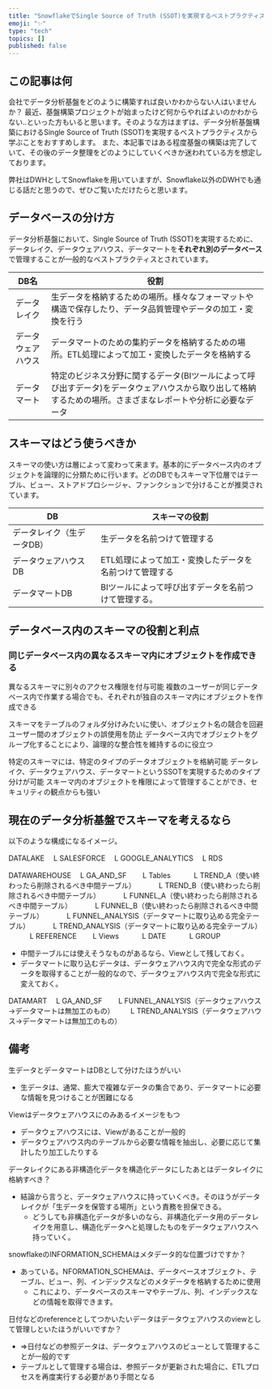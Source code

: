 ```yaml
---
title: "SnowflakeでSingle Source of Truth (SSOT)を実現するベストプラクティス"
emoji: "✨"
type: "tech"
topics: []
published: false
---
```


## この記事は何
会社でデータ分析基盤をどのように構築すれば良いかわからない人はいませんか？
最近、基盤構築プロジェクトが始まったけど何からやればよいのかわからない..といった方もいると思います。そのような方はまずは、データ分析基盤構築におけるSingle Source of Truth (SSOT)を実現するベストプラクティスから学ぶことをおすすめします。
また、本記事ではある程度基盤の構築は完了していて、その後のデータ整理をどのようにしていくべきか迷われている方を想定しております。

弊社はDWHとしてSnowflakeを用いていますが、Snowflake以外のDWHでも通じる話だと思うので、ぜひご覧いただけたらと思います。


## データベースの分け方

データ分析基盤において、Single Source of Truth (SSOT)を実現するために、データレイク、データウェアハウス、データマートを**それぞれ別のデータベース**で管理することが一般的なベストプラクティスとされています。

| DB名 | 役割 |
| :--------: | --- |
| データレイク | 生データを格納するための場所。様々なフォーマットや構造で保存したり、データ品質管理やデータの加工・変換を行う 
| データウェアハウス | データマートのための集約データを格納するための場所。ETL処理によって加工・変換したデータを格納する
| データマート | 特定のビジネス分野に関するデータ(BIツールによって呼び出すデータ)をデータウェアハウスから取り出して格納するための場所。さまざまなレポートや分析に必要なデータ

## スキーマはどう使うべきか

スキーマの使い方は層によって変わって来ます。基本的にデータベース内のオブジェクトを論理的に分類ために行います。どのDBでもスキーマ下位層ではテーブル、ビュー、ストアドプロシージャ、ファンクションで分けることが推奨されています。

| DB | スキーマの役割 |
| --- | --- |
| データレイク（生データDB） | 生データを名前つけて管理する |
| データウェアハウスDB | ETL処理によって加工・変換したデータを名前つけて管理する |
| データマートDB | BIツールによって呼び出すデータを名前つけて管理する。 |

## データベース内のスキーマの役割と利点

### 同じデータベース内の異なるスキーマ内にオブジェクトを作成できる

異なるスキーマに別々のアクセス権限を付与可能
複数のユーザーが同じデータベース内で作業する場合でも、それぞれが独自のスキーマ内にオブジェクトを作成できる

スキーマをテーブルのフォルダ分けみたいに使い、オブジェクト名の競合を回避
ユーザー間のオブジェクトの誤使用を防止
データベース内でオブジェクトをグループ化することにより、論理的な整合性を維持するのに役立つ

特定のスキーマには、特定のタイプのデータオブジェクトを格納可能
データレイク、データウェアハウス、データマートというSSOTを実現するためのタイプ分けが可能
スキーマ内のオブジェクトを権限によって管理することができ、セキュリティの観点からも強い

## 現在のデータ分析基盤でスキーマを考えるなら

以下のような構成になるイメージ。

DATALAKE
　L SALESFORCE
　L GOOGLE_ANALYTICS
　L RDS

DATAWAREHOUSE
　L GA_AND_SF
　　L Tables
　　　L TREND_A（使い終わったら削除されるべき中間テーブル）
　　　L TREND_B（使い終わったら削除されるべき中間テーブル）
　　　L FUNNEL_A（使い終わったら削除されるべき中間テーブル）
　　　L FUNNEL_B（使い終わったら削除されるべき中間テーブル）
　　　L FUNNEL_ANALYSIS（データマートに取り込める完全テーブル）
　　　L TREND_ANALYSIS（データマートに取り込める完全テーブル）
　　　L REFERENCE
　　L Views
　　　L DATE
　　　L GROUP

- 中間テーブルには使えそうなものがあるなら、Viewとして残しておく。
- データマートに取り込むデータは、データウェアハウス内で完全な形式のデータを取得することが一般的なので、データウェアハウス内で完全な形式に変えておく。

DATAMART
　L GA_AND_SF
　　L FUNNEL_ANALYSIS（データウェアハウス→データマートは無加工のもの）
　　L TREND_ANALYSIS（データウェアハウス→データマートは無加工のもの）

## 備考

生データとデータマートはDBとして分けたほうがいい

- 生データは、通常、膨大で複雑なデータの集合であり、データマートに必要な情報を見つけることが困難になる

Viewはデータウェアハウスにのみあるイメージをもつ

- データウェアハウスには、Viewがあることが一般的
- データウェアハウス内のテーブルから必要な情報を抽出し、必要に応じて集計したり加工したりする

データレイクにある非構造化データを構造化データにしたあとはデータレイクに格納すべき？

- 結論から言うと、データウェアハウスに持っていくべき。そのほうがデータレイクが「生データを保管する場所」という責務を担保できる。
    - どうしても非構造化データが多いのなら、非構造化データ用のデータレイクを用意し、構造化データへと処理したものをデータウェアハウスへ持っていく。

snowflakeのINFORMATION_SCHEMAはメタデータ的な位置づけですか？

- あっている。NFORMATION_SCHEMAは、データベースオブジェクト、テーブル、ビュー、列、インデックスなどのメタデータを格納するために使用
    - これにより、データベースのスキーマやテーブル、列、インデックスなどの情報を取得できます。

日付などのreferenceとしてつかいたいデータはデータウェアハウスのviewとして管理しといたほうがいいですか？

- ⇒日付などの参照データは、データウェアハウスのビューとして管理することが一般的です
- テーブルとして管理する場合は、参照データが更新された場合に、ETLプロセスを再度実行する必要があり手間となる